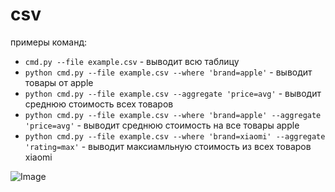 # csv

примеры команд:
- `cmd.py --file example.csv` - выводит всю таблицу
- `python cmd.py --file example.csv --where 'brand=apple'` - выводит товары от apple
- `python cmd.py --file example.csv --aggregate 'price=avg'` - выводит среднюю стоимость всех товаров
- `python cmd.py --file example.csv --where 'brand=apple' --aggregate 'price=avg'` - выводит среднюю стоимость на все товары apple
- `python cmd.py --file example.csv --where 'brand=xiaomi' --aggregate 'rating=max'` - выводит максиамльную стоимость из всех товаров xiaomi

![Image](https://github.com/user-attachments/assets/4db3a2fe-43ea-43bd-af65-05d2eb52ff31)
